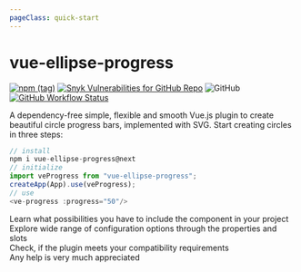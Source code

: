 ```yaml
---
pageClass: quick-start
---
```


# vue-ellipse-progress
[![npm (tag)](https://img.shields.io/npm/v/vue-ellipse-progress/next?color=success&label=NPM&style=for-the-badge)](https://www.npmjs.com/package/vue-ellipse-progress)
[![Snyk Vulnerabilities for GitHub Repo](https://img.shields.io/snyk/vulnerabilities/github/setaman/vue-ellipse-progress?style=for-the-badge)](https://snyk.io/test/npm/vue-ellipse-progress/1.3.0)
![GitHub](https://img.shields.io/github/license/setaman/vue-ellipse-progress?style=for-the-badge)
[![GitHub Workflow Status](https://img.shields.io/github/workflow/status/setaman/vue-ellipse-progress/build?style=for-the-badge)](https://github.com/setaman/vue-ellipse-progress/actions/workflows/build.yml)

A dependency-free simple, flexible and smooth Vue.js plugin to create beautiful circle progress bars, implemented with SVG.
Start creating circles in three steps:
```js
// install
npm i vue-ellipse-progress@next
// initialize
import veProgress from "vue-ellipse-progress";
createApp(App).use(veProgress);
// use
<ve-progress :progress="50"/>
```

<div class="grid grid-cols-1 md:grid-cols-2 gap-4 mt-10">
  <div>
    <CardLink link="/guide/installation.html" title="Installation options">
      Learn what possibilities you have to include the component in your project
    </CardLink>
  </div>
  <div>
    <CardLink class="fill" link="/guide/options/" title="Configuration">
      Explore wide range of configuration options through the properties and slots
    </CardLink>
  </div>
<div>
    <CardLink link="/guide/compatibility/" title="Compatibility">
      Check, if the plugin meets your compatibility requirements 
    </CardLink>
  </div>
  <div>
    <CardLink class="fill" link="/guide/contribution" title="Contribution">
      Any help is very much appreciated
    </CardLink>
  </div>
</div>

